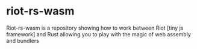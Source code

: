 # riot-rs-wasm
Riot-rs-wasm is a repository showing how to work between Riot [tiny js framework] and Rust allowing you to play with the magic of web assembly and bundlers

